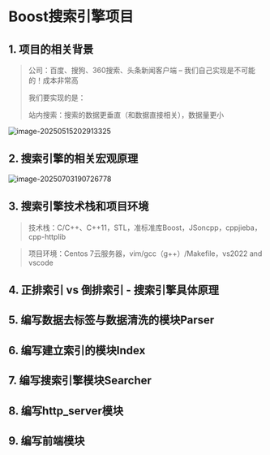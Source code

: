 # Boost搜索引擎项目

## 1. 项目的相关背景

> 公司：百度、搜狗、360搜索、头条新闻客户端 – 我们自己实现是不可能的！成本非常高
>
> 我们要实现的是：
>
> 站内搜索：搜索的数据更垂直（和数据直接相关），数据量更小

![image-20250515202913325](C:\Users\Haope\AppData\Roaming\Typora\typora-user-images\image-20250515202913325.png)

## 2. 搜索引擎的相关宏观原理

![image-20250703190726778](C:\Users\Haope\AppData\Roaming\Typora\typora-user-images\image-20250703190726778.png)

## 3. 搜索引擎技术栈和项目环境

> 技术栈：C/C++、C++11，STL，准标准库Boost，JSoncpp，cppjieba，cpp-httplib

> 项目环境：Centos 7云服务器，vim/gcc（g++）/Makefile，vs2022 and vscode

## 4. 正排索引 vs 倒排索引 - 搜索引擎具体原理

## 5. 编写数据去标签与数据清洗的模块Parser

## 6. 编写建立索引的模块Index

## 7. 编写搜索引擎模块Searcher

## 8. 编写http_server模块

## 9. 编写前端模块
